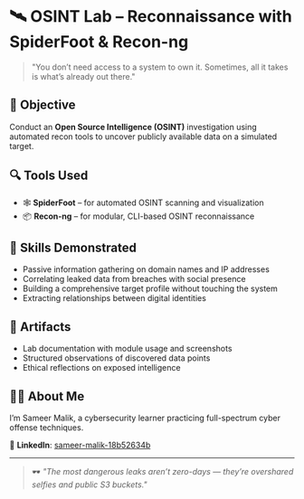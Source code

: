 # 🛰️ OSINT Lab – Reconnaissance with SpiderFoot & Recon-ng

> "You don’t need access to a system to own it. Sometimes, all it takes is what’s already out there."

## 🎯 Objective
Conduct an **Open Source Intelligence (OSINT)** investigation using automated recon tools to uncover publicly available data on a simulated target.

## 🔍 Tools Used
- 🕸️ **SpiderFoot** – for automated OSINT scanning and visualization
- 📦 **Recon-ng** – for modular, CLI-based OSINT reconnaissance

## 🧠 Skills Demonstrated
- Passive information gathering on domain names and IP addresses
- Correlating leaked data from breaches with social presence
- Building a comprehensive target profile without touching the system
- Extracting relationships between digital identities

## 📁 Artifacts
- Lab documentation with module usage and screenshots
- Structured observations of discovered data points
- Ethical reflections on exposed intelligence

## 👨‍💻 About Me
I’m Sameer Malik, a cybersecurity learner practicing full-spectrum cyber offense techniques.

📌 **LinkedIn**: [sameer-malik-18b52634b](https://www.linkedin.com/in/sameer-malik-18b52634b/)

---
> 🕶️ _"The most dangerous leaks aren’t zero-days — they’re overshared selfies and public S3 buckets."_  
